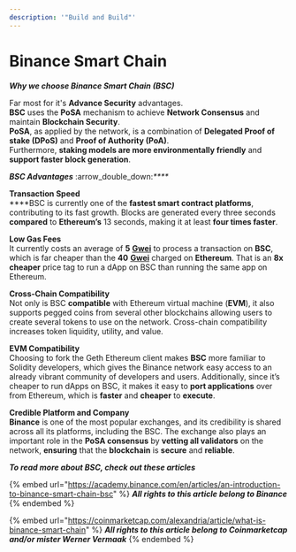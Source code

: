 ```yaml
---
description: '"Build and Build"'
---
```


# Binance Smart Chain

_**Why we choose Binance Smart Chain (BSC)**_

Far most for it's **Advance Security** advantages.\
**BSC** uses the **PoSA** mechanism to achieve **Network Consensus** and maintain **Blockchain Security**.\
**PoSA**, as applied by the network, is a combination of **Delegated Proof of stake (DPoS)** and **Proof of Authority (PoA)**. \
Furthermore, **staking models are more environmentally friendly** and **support faster block generation**.&#x20;

_**BSC Advantages**_ :arrow\_double\_down:_****_

**Transaction Speed**\
****BSC is currently one of the **fastest smart contract platforms**, contributing to its fast growth. Blocks are generated every three seconds **compared** to **Ethereum’s** 13 seconds, making it at least **four times faster**.

**Low Gas Fees**\
It currently costs an average of **5** [**Gwei**](../glossary-and-vocab.md) to process a transaction on **BSC**, which is far cheaper than the **40** [**Gwei**](../glossary-and-vocab.md) charged on **Ethereum**. That is an **8x cheaper** price tag to run a dApp on BSC than running the same app on Ethereum.&#x20;

**Cross-Chain Compatibility** \
Not only is BSC **compatible** with Ethereum virtual machine (**EVM**), it also supports pegged coins from several other blockchains allowing users to create several tokens to use on the network. Cross-chain compatibility increases token liquidity, utility, and value.&#x20;

**EVM Compatibility**\
Choosing to fork the Geth Ethereum client makes **BSC** more familiar to Solidity developers, which gives the Binance network easy access to an already vibrant community of developers and users. Additionally, since it’s cheaper to run dApps on BSC, it makes it easy to **port applications** over from Ethereum, which is **faster** and **cheaper** to **execute**.&#x20;

**Credible Platform and Company** \
**Binance** is one of the most popular exchanges, and its credibility is shared across all its platforms, including the BSC. The exchange also plays an important role in the **PoSA consensus** by **vetting all validators** on the network, **ensuring** that the **blockchain** is **secure** and **reliable**.

_**To read more about BSC, check out these articles**_

{% embed url="https://academy.binance.com/en/articles/an-introduction-to-binance-smart-chain-bsc" %}
_**All rights to this article belong to Binance**_
{% endembed %}

{% embed url="https://coinmarketcap.com/alexandria/article/what-is-binance-smart-chain" %}
_**All rights to this article belong to Coinmarketcap and/or mister Werner Vermaak**_
{% endembed %}
